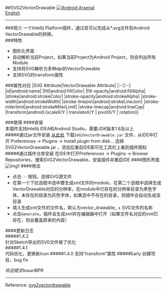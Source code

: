 ##SVG2VectorDrawable
[![Android Arsenal](https://img.shields.io/badge/Android%20Arsenal-SVG2VectorDrawable-brightgreen.svg?style=flat)](http://www.android-arsenal.com/details/1/3137)    
[English](https://github.com/misakuo/svgtoandroid/blob/master/readme_en.md)
***
###简介
一个Intellij Platform插件，通过其可以完成从*.svg文件到Android VectorDrawable的转换。  
###特性
 - 图形化界面
 - 自动解析当前Project，如果当前Project为Android Project，则会列出所有Module   
 - 支持将SVG解析为多种dpi的VectorDrawable  
 - 支持SVG的transform属性
 
###属性对应
|SVG Attribute|VectorDrawable Attribute| 
|:-:|:-:| 
|id|android:name| 
|fill|android:fillColor|
|fill-opacity|android:fillAlpha|
|stroke|android:strokeColor|
|stroke-opacity|android:strokeAlpha|
|stroke-width|android:strokeWidth|
|stroke-linejoin|android:strokeLineJoin|
|stroke-miterlimit|android:strokeMiterLimit|
|stroke-linecap|android:lineCap|
|transform|android:{scaleX/Y \| translateX/Y \| pivotX/Y \| rotation}|

###使用
####安装  
本插件支持Intellij IDEA和Android Studio，需要JDK版本1.6及以上  
#####通过jar文件安装
[从此处](https://github.com/misakuo/svgtoandroid/raw/master/SVG2VectorDrawable.jar) 下载`SVG2VectorDrawable.jar` 文件，从IDE中打开 Preferences -> Plugins -> Install plugin from disk... 选择 SVG2VectorDrawable.jar ，添加后重启IDE即可在工具栏上看到插件图标
#####通过插件仓库安装
在IDE中打开Preferences -> Plugins -> Browse Repositories，搜索SVG2VectorDrawable，安装插件并重启IDE
####图形界面  
![img1](https://raw.githubusercontent.com/misakuo/svgtoandroid/master/imgs/1.png)
####用法
- 点击`···`按钮，选择SVG源文件
- 在第一个下拉选框中选中要生成xml文件的module，在第二个选框中选择生成VectorDrawable对应的分辨率，在module中已存在的分辨率目录为黑色字体，未存在的目录为灰色字体，如果选中不存在的目录，则插件会自动生成该目录  
- 填入生成xml文件的文件名，默认为vector_drawable_ + SVG文件的名称
- 点击`Generate`，插件会生成xml并在编辑器中打开（如果文件名对应的xml已存在，则会覆盖原来的内容）  

####更新日志    
#####1.4.2    
针对Sketch导出的SVG文件做了优化    
#####1.4.1    
代码优化，更换新Icon
#####1.4.0
支持“transform”属性
#####Early
创建项目，bug fix    

*欢迎提交Issue和PR*
***
Reference: [svg2vectordrawable](https://github.com/Ashung/svg2vectordrawable)


